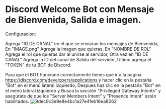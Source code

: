 # Discord Welcome Bot con Mensaje de Bienvenida, Salida e imagen.

Configuracion:

Agrega "ID DE CANAL" en el que se enviaran los mensajes de Bienvenida, En "IMAGE.png" Agrega la imagen que quieras, En "NOMBRE DE ROL" Agrega el rol que quieras dar al unirse al servidor, Otra vez en "ID DE CANAL" Agrega la ID del canal de Salida del servidor, Ultimo agrega el "TOKEN" de tu BOT de Discord.


Para que el BOT Funcione correctamente tienes que ir a la pagina https://discord.com/developers/applications y hacer clic en la pestaña "Bot" en el menú lateral izquierdo, Despues haz clic en la pestaña "Bot" en el menú lateral izquierdo y Busca la sección "Privileged Gateway Intents" y asegúrate de que los "Server Members Intent" y "Presence Intent" estén habilitados.
![8dec9c3e9e8e4bc1a27e4feb16ea8062](https://user-images.githubusercontent.com/71217920/231635731-e355a6e8-472d-4848-ab6d-354c8b421646.png)
